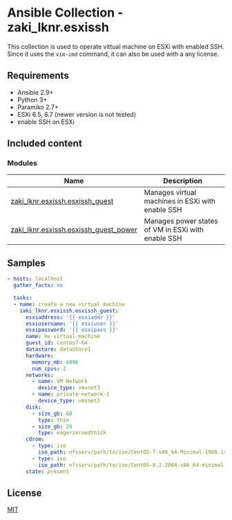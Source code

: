 # Ansible Collection - zaki_lknr.esxissh

This collection is used to operate vittual machine on ESXi with enabled SSH.  
Since it uses the `vim-cmd` command, it can also be used with a any license.

## Requirements

- Ansible 2.9+
- Python 3+
- Paramiko 2.7+
- ESXi 6.5, 6.7 (newer version is not tested)
- enable SSH on ESXi


## Included content

<!--start collection content-->
### Modules
Name | Description
--- | ---
[zaki_lknr.esxissh.esxissh_guest](https://github.com/zaki-lknr/esxissh-ansible/blob/main/docs/zaki_lknr.esxissh.esxissh_guest_module.rst)|Manages virtual machines in ESXi with enable SSH
[zaki_lknr.esxissh.esxissh_guest_power](https://github.com/zaki-lknr/esxissh-ansible/blob/main/docs/zaki_lknr.esxissh.esxissh_guest_power_module.rst)|Manages power states of VM in ESXi with enable SSH

<!--end collection content-->

## Samples

```yaml
- hosts: localhost
  gather_facts: no

  tasks:
  - name: create a new virtual machine
    zaki_lknr.esxissh.esxissh_guest:
      esxiaddress: '{{ esxiaddr }}'
      esxiusername: '{{ esxiuser }}'
      esxipassword: '{{ esxipass }}'
      name: mv-virtual-machine
      guest_id: centos7-64
      datastore: datastore1
      hardware:
        memory_mb: 4096
        num_cpus: 2
      networks:
        - name: VM Network
          device_type: vmxnet3
        - name: private-network-1
          device_type: vmxnet3
      disk:
        - size_gb: 60
          type: thin
        - size_gb: 20
          type: eagerzeroedthick
      cdrom:
        - type: iso
          iso_path: nfsserv/path/to/iso/CentOS-7-x86_64-Minimal-1908.iso
        - type: iso
          iso_path: nfsserv/path/to/iso/CentOS-8.2.2004-x86_64-minimal.iso
      state: present
```

## License

[MIT](https://opensource.org/licenses/MIT)
